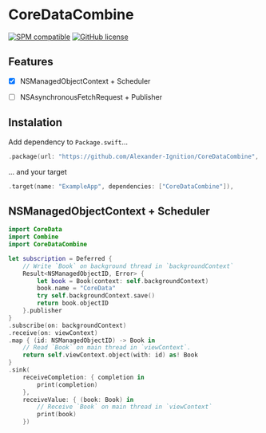# CoreDataCombine

[![SPM compatible](https://img.shields.io/badge/spm-compatible-brightgreen.svg?style=flat)](https://swift.org/package-manager)
[![GitHub license](https://img.shields.io/badge/license-MIT-lightgrey.svg)](https://github.com/Alexander-Ignition/OSLogging/blob/master/LICENSE)


## Features

- [x] NSManagedObjectContext + Scheduler
- [ ] NSAsynchronousFetchRequest + Publisher


## Instalation

Add dependency to `Package.swift`...

```swift
.package(url: "https://github.com/Alexander-Ignition/CoreDataCombine", from: "0.0.1"),
```

... and your target

```swift
.target(name: "ExampleApp", dependencies: ["CoreDataCombine"]),
```

## NSManagedObjectContext + Scheduler

```swift
import CoreData
import Combine
import CoreDataCombine

let subscription = Deferred {
    // Write `Book` on background thread in `backgroundContext`
    Result<NSManagedObjectID, Error> {
        let book = Book(context: self.backgroundContext)
        book.name = "CoreData"
        try self.backgroundContext.save()
        return book.objectID
    }.publisher
}
.subscribe(on: backgroundContext)
.receive(on: viewContext)
.map { (id: NSManagedObjectID) -> Book in
    // Read `Book` on main thread in `viewContext`.
    return self.viewContext.object(with: id) as! Book
}
.sink(
    receiveCompletion: { completion in
        print(completion)
    },
    receiveValue: { (book: Book) in
        // Receive `Book` on main thread in `viewContext`
        print(book)
    })
```
